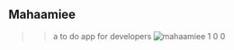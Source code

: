 ## Mahaamiee
>> a to do app for developers
![mahaamiee 1 0 0](https://user-images.githubusercontent.com/46943991/146269971-9c501a08-7c0e-4cab-a91a-c90c4f02b139.JPG)
